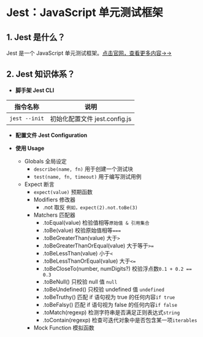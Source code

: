# Jest：JavaScript 单元测试框架

## 1. Jest 是什么？

Jest 是一个 JavaScript 单元测试框架。[点击官网，查看更多内容→→](https://jestjs.io/) 

## 2. Jest 知识体系？

- **脚手架 Jest CLI**

|   指令名称    |             说明              |
| :-----------: | :---------------------------: |
| `jest --init` | 初始化配置文件 jest.config.js |

- **配置文件 Jest Configuration**

- **使用 Usage**
  - Globals 全局设定
    - `describe(name, fn)` 用于创建一个测试块
    - `test(name, fn, timeout)` 用于编写测试用例
  - Expect 断言
    - `expect(value)` 预期函数
    - Modifiers 修改器
      - .not 取反 `例如，expect(2).not.toBe(3)`
    - Matchers 匹配器
      - .toEqual(value) 检验值相等`原始值 & 引用集合`
      - .toBe(value) 校验原始值相等`===`
      - .toBeGreaterThan(value) 大于`>`
      - .toBeGreaterThanOrEqual(value) 大于等于`>=`
      - .toBeLessThan(value) 小于`<`
      - .toBeLessThanOrEqual(value) 大于`<=`
      - .toBeCloseTo(number, numDigits?) 校验浮点数`0.1 + 0.2 == 0.3`
      - .toBeNull() 只校验 null 值 `null`
      - .toBeUndefined() 只校验 undefined 值 `undefined`
      - .toBeTruthy() 匹配 if 语句视为 true 的任何内容`if true`
      - .toBeFalsy() 匹配 if 语句视为 false 的任何内容`if false`
      - .toMatch(regexp) 检测字符串是否满足正则表达式`string`
      - .toContain(regexp) 检查可迭代对象中是否包含某一项`iterables`
	- Mock Function 模拟函数
